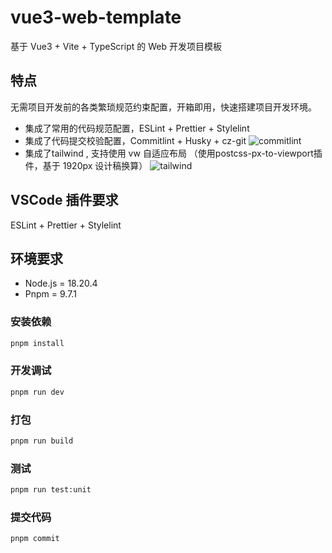 # vue3-web-template

基于 Vue3 + Vite + TypeScript 的 Web 开发项目模板

## 特点

无需项目开发前的各类繁琐规范约束配置，开箱即用，快速搭建项目开发环境。

- 集成了常用的代码规范配置，ESLint + Prettier + Stylelint
- 集成了代码提交校验配置，Commitlint + Husky + cz-git
  ![commitlint](https://cc-web-1313504415.cos.ap-shanghai.myqcloud.com/a88ca76e9fe4a1e81a93fba900f705f.png)
- 集成了tailwind , 支持使用 vw 自适应布局 （使用postcss-px-to-viewport插件，基于 1920px 设计稿换算）
  ![tailwind](https://cc-web-1313504415.cos.ap-shanghai.myqcloud.com/2efa7da532ab353c41d245975a9493a.png)

## VSCode 插件要求

ESLint + Prettier + Stylelint

## 环境要求

- Node.js = 18.20.4
- Pnpm = 9.7.1

### 安装依赖

```sh
pnpm install
```

### 开发调试

```sh
pnpm run dev
```

### 打包

```sh
pnpm run build
```

### 测试

```sh
pnpm run test:unit
```

### 提交代码

```sh
pnpm commit
```
